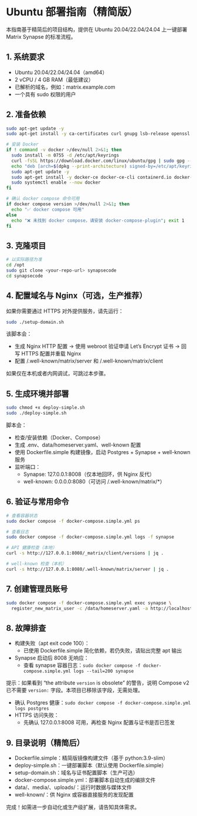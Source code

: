 # Ubuntu 部署指南（精简版）

本指南基于精简后的项目结构，提供在 Ubuntu 20.04/22.04/24.04 上一键部署 Matrix Synapse 的标准流程。

## 1. 系统要求
- Ubuntu 20.04/22.04/24.04（amd64）
- 2 vCPU / 4 GB RAM（最低建议）
- 已解析的域名，例如：matrix.example.com
- 一个具有 sudo 权限的用户

## 2. 准备依赖
```bash
sudo apt-get update -y
sudo apt-get install -y ca-certificates curl gnupg lsb-release openssl jq gettext-base

# 安装 Docker
if ! command -v docker >/dev/null 2>&1; then
  sudo install -m 0755 -d /etc/apt/keyrings
  curl -fsSL https://download.docker.com/linux/ubuntu/gpg | sudo gpg --dearmor -o /etc/apt/keyrings/docker.gpg
  echo "deb [arch=$(dpkg --print-architecture) signed-by=/etc/apt/keyrings/docker.gpg] https://download.docker.com/linux/ubuntu $(. /etc/os-release && echo $VERSION_CODENAME) stable" | sudo tee /etc/apt/sources.list.d/docker.list >/dev/null
  sudo apt-get update -y
  sudo apt-get install -y docker-ce docker-ce-cli containerd.io docker-buildx-plugin docker-compose-plugin
  sudo systemctl enable --now docker
fi

# 确认 docker compose 命令可用
if docker compose version >/dev/null 2>&1; then
  echo "✅ docker compose 可用"
else
  echo "❌ 未找到 docker compose，请安装 docker-compose-plugin"; exit 1
fi
```

## 3. 克隆项目
```bash
# 以实际路径为准
cd /opt
sudo git clone <your-repo-url> synapsecode
cd synapsecode
```

## 4. 配置域名与 Nginx（可选，生产推荐）
如果你需要通过 HTTPS 对外提供服务，请先运行：
```bash
sudo ./setup-domain.sh
```
该脚本会：
- 生成 Nginx HTTP 配置 -> 使用 webroot 验证申请 Let’s Encrypt 证书 -> 回写 HTTPS 配置并重载 Nginx
- 配置 /.well-known/matrix/server 和 /.well-known/matrix/client

如果仅在本机或者内网调试，可跳过本步骤。

## 5. 生成环境并部署
```bash
sudo chmod +x deploy-simple.sh
sudo ./deploy-simple.sh
```
脚本会：
- 检查/安装依赖（Docker、Compose）
- 生成 .env、data/homeserver.yaml、well-known 配置
- 使用 Dockerfile.simple 构建镜像，启动 Postgres + Synapse + well-known 服务
- 监听端口：
  - Synapse: 127.0.0.1:8008（仅本地回环，供 Nginx 反代）
  - well-known: 0.0.0.0:8080（可访问 /.well-known/matrix/*）

## 6. 验证与常用命令
```bash
# 查看容器状态
sudo docker compose -f docker-compose.simple.yml ps

# 查看日志
sudo docker compose -f docker-compose.simple.yml logs -f synapse

# API 健康检查（本地）
curl -s http://127.0.0.1:8008/_matrix/client/versions | jq .

# well-known 检查（本机）
curl -s http://127.0.0.1:8080/.well-known/matrix/server | jq .
```

## 7. 创建管理员账号
```bash
sudo docker compose -f docker-compose.simple.yml exec synapse \
  register_new_matrix_user -c /data/homeserver.yaml -a http://localhost:8008
```

## 8. 故障排查
- 构建失败（apt exit code 100）：
  - 已使用 Dockerfile.simple 简化依赖，若仍失败，请贴出完整 apt 输出
- Synapse 启动后 8008 无响应：
  - 查看 synapse 容器日志：`sudo docker compose -f docker-compose.simple.yml logs --tail=200 synapse`

提示：如果看到 “the attribute `version` is obsolete” 的警告，说明 Compose v2 已不需要 `version:` 字段。本项目已移除该字段，无需处理。
  - 确认 Postgres 健康：`sudo docker compose -f docker-compose.simple.yml logs postgres`
- HTTPS 访问失败：
  - 先确认 127.0.0.1:8008 可用，再检查 Nginx 配置与证书是否已签发

## 9. 目录说明（精简后）
- Dockerfile.simple：精简版镜像构建文件（基于 python:3.9-slim）
- deploy-simple.sh：一键部署脚本（默认使用 Dockerfile.simple）
- setup-domain.sh：域名与证书配置脚本（生产可选）
- docker-compose.simple.yml：部署脚本自动生成的编排文件
- data/、media/、uploads/：运行时数据与媒体文件
- well-known/：供 Nginx 或容器直接服务的发现配置

完成！如需进一步自动化或生产级扩展，请告知具体需求。